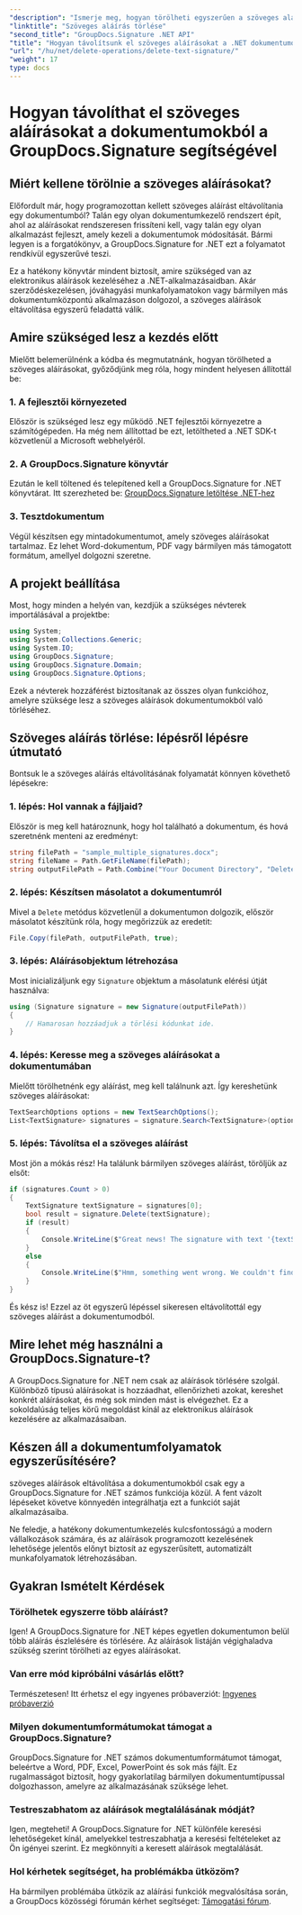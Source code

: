 ```yaml
---
"description": "Ismerje meg, hogyan törölheti egyszerűen a szöveges aláírásokat a dokumentumokból a GroupDocs.Signature for .NET segítségével. Tökéletes a dokumentum-munkafolyamatok egyszerűsítéséhez."
"linktitle": "Szöveges aláírás törlése"
"second_title": "GroupDocs.Signature .NET API"
"title": "Hogyan távolítsunk el szöveges aláírásokat a .NET dokumentumokból?"
"url": "/hu/net/delete-operations/delete-text-signature/"
"weight": 17
type: docs
---
```

# Hogyan távolíthat el szöveges aláírásokat a dokumentumokból a GroupDocs.Signature segítségével

## Miért kellene törölnie a szöveges aláírásokat?

Előfordult már, hogy programozottan kellett szöveges aláírást eltávolítania egy dokumentumból? Talán egy olyan dokumentumkezelő rendszert épít, ahol az aláírásokat rendszeresen frissíteni kell, vagy talán egy olyan alkalmazást fejleszt, amely kezeli a dokumentumok módosítását. Bármi legyen is a forgatókönyv, a GroupDocs.Signature for .NET ezt a folyamatot rendkívül egyszerűvé teszi.

Ez a hatékony könyvtár mindent biztosít, amire szükséged van az elektronikus aláírások kezeléséhez a .NET-alkalmazásaidban. Akár szerződéskezelésen, jóváhagyási munkafolyamatokon vagy bármilyen más dokumentumközpontú alkalmazáson dolgozol, a szöveges aláírások eltávolítása egyszerű feladattá válik.

## Amire szükséged lesz a kezdés előtt

Mielőtt belemerülnénk a kódba és megmutatnánk, hogyan törölheted a szöveges aláírásokat, győződjünk meg róla, hogy mindent helyesen állítottál be:

### 1. A fejlesztői környezeted

Először is szükséged lesz egy működő .NET fejlesztői környezetre a számítógépeden. Ha még nem állítottad be ezt, letöltheted a .NET SDK-t közvetlenül a Microsoft webhelyéről.

### 2. A GroupDocs.Signature könyvtár

Ezután le kell töltened és telepítened kell a GroupDocs.Signature for .NET könyvtárat. Itt szerezheted be: [GroupDocs.Signature letöltése .NET-hez](https://releases.groupdocs.com/signature/net/)

### 3. Tesztdokumentum

Végül készítsen egy mintadokumentumot, amely szöveges aláírásokat tartalmaz. Ez lehet Word-dokumentum, PDF vagy bármilyen más támogatott formátum, amellyel dolgozni szeretne.

## A projekt beállítása

Most, hogy minden a helyén van, kezdjük a szükséges névterek importálásával a projektbe:

```csharp
using System;
using System.Collections.Generic;
using System.IO;
using GroupDocs.Signature;
using GroupDocs.Signature.Domain;
using GroupDocs.Signature.Options;
```

Ezek a névterek hozzáférést biztosítanak az összes olyan funkcióhoz, amelyre szüksége lesz a szöveges aláírások dokumentumokból való törléséhez.

## Szöveges aláírás törlése: lépésről lépésre útmutató

Bontsuk le a szöveges aláírás eltávolításának folyamatát könnyen követhető lépésekre:

### 1. lépés: Hol vannak a fájljaid?

Először is meg kell határoznunk, hogy hol található a dokumentum, és hová szeretnénk menteni az eredményt:

```csharp
string filePath = "sample_multiple_signatures.docx";
string fileName = Path.GetFileName(filePath);
string outputFilePath = Path.Combine("Your Document Directory", "DeleteText", fileName);
```

### 2. lépés: Készítsen másolatot a dokumentumról

Mivel a `Delete` metódus közvetlenül a dokumentumon dolgozik, először másolatot készítünk róla, hogy megőrizzük az eredetit:

```csharp
File.Copy(filePath, outputFilePath, true);
```

### 3. lépés: Aláírásobjektum létrehozása

Most inicializáljunk egy `Signature` objektum a másolatunk elérési útját használva:

```csharp
using (Signature signature = new Signature(outputFilePath))
{
    // Hamarosan hozzáadjuk a törlési kódunkat ide.
}
```

### 4. lépés: Keresse meg a szöveges aláírásokat a dokumentumában

Mielőtt törölhetnénk egy aláírást, meg kell találnunk azt. Így kereshetünk szöveges aláírásokat:

```csharp
TextSearchOptions options = new TextSearchOptions();
List<TextSignature> signatures = signature.Search<TextSignature>(options);
```

### 5. lépés: Távolítsa el a szöveges aláírást

Most jön a mókás rész! Ha találunk bármilyen szöveges aláírást, töröljük az elsőt:

```csharp
if (signatures.Count > 0)
{
    TextSignature textSignature = signatures[0];
    bool result = signature.Delete(textSignature);
    if (result)
    {
        Console.WriteLine($"Great news! The signature with text '{textSignature.Text}' was successfully deleted from '{fileName}'.");
    }
    else
    {
        Console.WriteLine($"Hmm, something went wrong. We couldn't find a signature with text '{textSignature.Text}' to delete.");
    }
}
```

És kész is! Ezzel az öt egyszerű lépéssel sikeresen eltávolítottál egy szöveges aláírást a dokumentumodból.

## Mire lehet még használni a GroupDocs.Signature-t?

A GroupDocs.Signature for .NET nem csak az aláírások törlésére szolgál. Különböző típusú aláírásokat is hozzáadhat, ellenőrizheti azokat, kereshet konkrét aláírásokat, és még sok minden mást is elvégezhet. Ez a sokoldalúság teljes körű megoldást kínál az elektronikus aláírások kezelésére az alkalmazásaiban.

## Készen áll a dokumentumfolyamatok egyszerűsítésére?

szöveges aláírások eltávolítása a dokumentumokból csak egy a GroupDocs.Signature for .NET számos funkciója közül. A fent vázolt lépéseket követve könnyedén integrálhatja ezt a funkciót saját alkalmazásaiba.

Ne feledje, a hatékony dokumentumkezelés kulcsfontosságú a modern vállalkozások számára, és az aláírások programozott kezelésének lehetősége jelentős előnyt biztosít az egyszerűsített, automatizált munkafolyamatok létrehozásában.

## Gyakran Ismételt Kérdések

### Törölhetek egyszerre több aláírást?

Igen! A GroupDocs.Signature for .NET képes egyetlen dokumentumon belül több aláírás észlelésére és törlésére. Az aláírások listáján végighaladva szükség szerint törölheti az egyes aláírásokat.

### Van erre mód kipróbálni vásárlás előtt?

Természetesen! Itt érhetsz el egy ingyenes próbaverziót: [Ingyenes próbaverzió](https://releases.groupdocs.com/)

### Milyen dokumentumformátumokat támogat a GroupDocs.Signature?

GroupDocs.Signature for .NET számos dokumentumformátumot támogat, beleértve a Word, PDF, Excel, PowerPoint és sok más fájlt. Ez rugalmasságot biztosít, hogy gyakorlatilag bármilyen dokumentumtípussal dolgozhasson, amelyre az alkalmazásának szüksége lehet.

### Testreszabhatom az aláírások megtalálásának módját?

Igen, megteheti! A GroupDocs.Signature for .NET különféle keresési lehetőségeket kínál, amelyekkel testreszabhatja a keresési feltételeket az Ön igényei szerint. Ez megkönnyíti a keresett aláírások megtalálását.

### Hol kérhetek segítséget, ha problémákba ütközöm?

Ha bármilyen problémába ütközik az aláírási funkciók megvalósítása során, a GroupDocs közösségi fórumán kérhet segítséget: [Támogatási fórum](https://forum.groupdocs.com/c/signature/13).